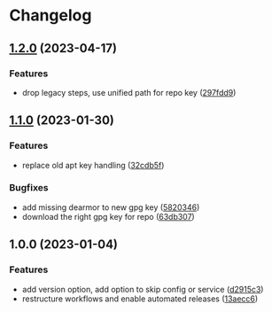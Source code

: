 # Changelog

## [1.2.0](https://github.com/rolehippie/containerd/compare/v1.1.0...v1.2.0) (2023-04-17)


### Features

* drop legacy steps, use unified path for repo key ([297fdd9](https://github.com/rolehippie/containerd/commit/297fdd939548ff488c295888cee85e931ff2643c))

## [1.1.0](https://github.com/rolehippie/containerd/compare/v1.0.0...v1.1.0) (2023-01-30)


### Features

* replace old apt key handling ([32cdb5f](https://github.com/rolehippie/containerd/commit/32cdb5ff0f0ed8e909ceb5f2440fccf3efa6d2e6))


### Bugfixes

* add missing dearmor to new gpg key ([5820346](https://github.com/rolehippie/containerd/commit/5820346aff42f9522f7071afb49eacf7a730881e))
* download the right gpg key for repo ([63db307](https://github.com/rolehippie/containerd/commit/63db307550dd11e30d810cd7830ef09cf18253b0))

## 1.0.0 (2023-01-04)


### Features

* add version option, add option to skip config or service ([d2915c3](https://github.com/rolehippie/containerd/commit/d2915c30106c7484be61b5d1b90b3410b417377d))
* restructure workflows and enable automated releases ([13aecc6](https://github.com/rolehippie/containerd/commit/13aecc63eb82ecfdd782b2a17d551233767c5b37))
